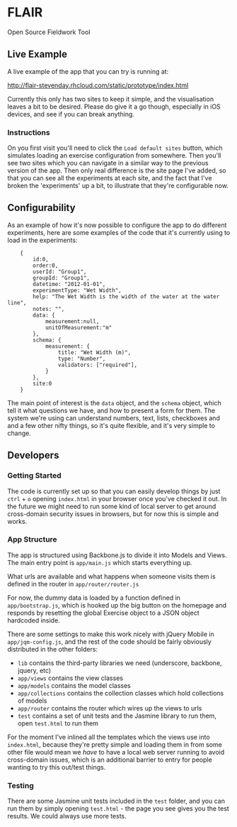 FLAIR
=====

Open Source Fieldwork Tool

Live Example
------------
A live example of the app that you can try is running at:

http://flair-stevenday.rhcloud.com/static/prototype/index.html

Currently this only has two sites to keep it simple, and the visualisation leaves a bit to be desired. Please do give it a go though, especially in iOS devices, and see if you can break anything.

### Instructions
On you first visit you'll need to click the `Load default sites` button, which simulates loading an exercise configuration from somewhere. Then you'll see two sites which you can navigate in a similar way to the previous version of the app. Then only real difference is the site page I've added, so that you can see all the experiments at each site, and the fact that I've broken the 'experiments' up a bit, to illustrate that they're configurable now.

Configurability
---------------
As an example of how it's now possible to configure the app to do different experiments, here are some examples of the code that it's currently using to load in the experiments:

		{
            id:0,
            order:0,
            userId: "Group1",
            groupId: "Group1",
            datetime: "2012-01-01",
            experimentType: "Wet Width",
            help: "The Wet Width is the width of the water at the water line",
            notes: "",
            data: {
                measurement:null,
                unitOfMeasurement:"m"
            },
            schema: {
                measurement: {
                    title: "Wet Width (m)",
                    type: "Number",
                    validators: ["required"],
                }
            },
            site:0
        }

The main point of interest is the `data` object, and the `schema` object, which tell it what questions we have, and how to present a form for them. The system we're using can understand numbers, text, lists, checkboxes and and a few other nifty things, so it's quite flexible, and it's very simple to change.

Developers
----------

### Getting Started
The code is currently set up so that you can easily develop things by just `ctrl` + `o` opening `index.html` in your browser once you've checked it out. In the future we might need to run some kind of local server to get around cross-domain security issues in browsers, but for now this is simple and works.

### App Structure
The app is structured using Backbone.js to divide it into Models and Views. The main entry point is `app/main.js` which starts everything up. 

What urls are available and what happens when someone visits them is defined in the router in `app/router/router.js`

For now, the dummy data is loaded by a function defined in `app/bootstrap.js`, which is hooked up the big button on the homepage and responds by resetting the global Exercise object to a JSON object hardcoded inside.

There are some settings to make this work nicely with jQuery Mobile in `app/jqm-config.js`, and the rest of the code should be fairly obviously distributed in the other folders:
* `lib` contains the third-party libraries we need (underscore, backbone, jquery, etc)
* `app/views` contains the view classes
* `app/models` contains the model classes
* `app/collections` contains the collection classes which hold collections of models
* `app/router` contains the router which wires up the views to urls
* `test` contains a set of unit tests and the Jasmine library to run them, open `test.html` to run them

For the moment I've inlined all the templates which the views use into `index.html`, because they're pretty simple and loading them in from some other file would mean we _have_ to have a local web server running to avoid cross-domain issues, which is an additional barrier to entry for people wanting to try this out/test things.

### Testing
There are some Jasmine unit tests included in the `test` folder, and you can run them by simply opening `test.html` - the page you see gives you the test results. We could always use more tests.